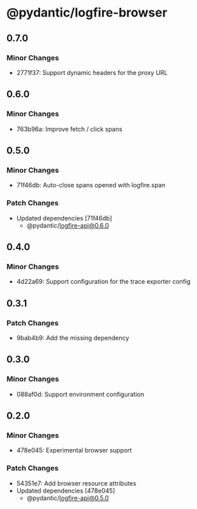 # @pydantic/logfire-browser

## 0.7.0

### Minor Changes

- 2771f37: Support dynamic headers for the proxy URL

## 0.6.0

### Minor Changes

- 763b96a: Improve fetch / click spans

## 0.5.0

### Minor Changes

- 71f46db: Auto-close spans opened with logfire.span

### Patch Changes

- Updated dependencies [71f46db]
  - @pydantic/logfire-api@0.6.0

## 0.4.0

### Minor Changes

- 4d22a69: Support configuration for the trace exporter config

## 0.3.1

### Patch Changes

- 9bab4b9: Add the missing dependency

## 0.3.0

### Minor Changes

- 088af0d: Support environment configuration

## 0.2.0

### Minor Changes

- 478e045: Experimental browser support

### Patch Changes

- 54351e7: Add browser resource attributes
- Updated dependencies [478e045]
  - @pydantic/logfire-api@0.5.0
